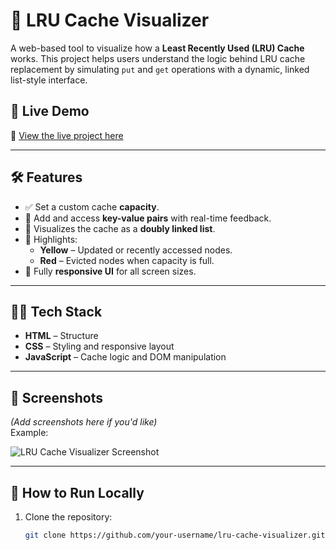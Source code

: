 # 🔄 LRU Cache Visualizer

A web-based tool to visualize how a **Least Recently Used (LRU) Cache** works. This project helps users understand the logic behind LRU cache replacement by simulating `put` and `get` operations with a dynamic, linked list-style interface.

## 🚀 Live Demo

🔗 [View the live project here](https://samathamarri.github.io/lru-cache-visualizer)



---

## 🛠️ Features

- ✅ Set a custom cache **capacity**.
- 🧠 Add and access **key-value pairs** with real-time feedback.
- 🔗 Visualizes the cache as a **doubly linked list**.
- 🚨 Highlights:
  - **Yellow** – Updated or recently accessed nodes.
  - **Red** – Evicted nodes when capacity is full.
- 📱 Fully **responsive UI** for all screen sizes.

---

## 🧑‍💻 Tech Stack

- **HTML** – Structure
- **CSS** – Styling and responsive layout
- **JavaScript** – Cache logic and DOM manipulation

---

## 📸 Screenshots

*(Add screenshots here if you'd like)*  
Example:

![LRU Cache Visualizer Screenshot](image.png")

---

## 📂 How to Run Locally

1. Clone the repository:
   ```bash
   git clone https://github.com/your-username/lru-cache-visualizer.git
